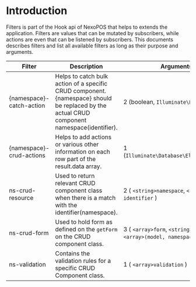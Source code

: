 # Introduction
Filters is part of the Hook api of NexoPOS that helps to extends the application. 
Filters are values that can be mutated by subscribers, while actions are even that can be listened by subscribers. This documents describes filters and list all 
available filters as long as their purpose and arguments.

| Filter | Description | Arguments
| ------ | ----------- | -------- |
| {namespace}-catch-action | Helps to catch bulk action of a specific CRUD component. {namespace} should be replaced by the actual CRUD component namespace(identifier). | 2 (boolean, `Illuminate\Http\Request)`|
| {namespace}-crud-actions | Helps to add actions or various other information on each row part of the result.data array. | 1 (`Illuminate\Database\Eloquent\Model`)|
| ns-crud-resource | Used to return relevant CRUD component class when there is a match with the identifier(namespace). | 2 ( `<string>namespace`, `<number>?identifier` )|
| ns-crud-form | Used to hold form as defined on the `getForm` on the CRUD component class. | 3 ( `<array>form`, `<string>namespace`, `<array>(model, namespace, id)` )|
| ns-validation | Contains the validation rules for a specific CRUD Component class. | 1 ( `<array>validation` )|
